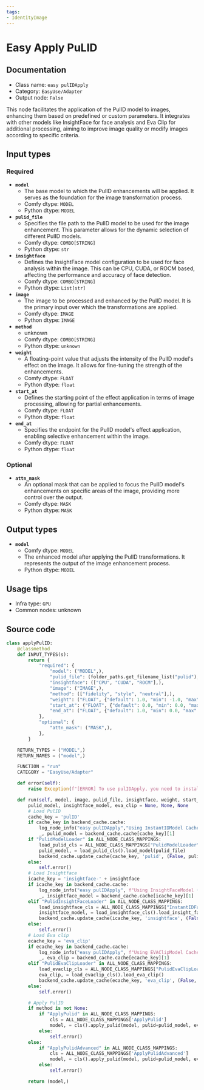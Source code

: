 ```yaml
---
tags:
- IdentityImage
---
```


# Easy Apply PuLID
## Documentation
- Class name: `easy pulIDApply`
- Category: `EasyUse/Adapter`
- Output node: `False`

This node facilitates the application of the PulID model to images, enhancing them based on predefined or custom parameters. It integrates with other models like InsightFace for face analysis and Eva Clip for additional processing, aiming to improve image quality or modify images according to specific criteria.
## Input types
### Required
- **`model`**
    - The base model to which the PulID enhancements will be applied. It serves as the foundation for the image transformation process.
    - Comfy dtype: `MODEL`
    - Python dtype: `MODEL`
- **`pulid_file`**
    - Specifies the file path to the PulID model to be used for the image enhancement. This parameter allows for the dynamic selection of different PulID models.
    - Comfy dtype: `COMBO[STRING]`
    - Python dtype: `str`
- **`insightface`**
    - Defines the InsightFace model configuration to be used for face analysis within the image. This can be CPU, CUDA, or ROCM based, affecting the performance and accuracy of face detection.
    - Comfy dtype: `COMBO[STRING]`
    - Python dtype: `List[str]`
- **`image`**
    - The image to be processed and enhanced by the PulID model. It is the primary input over which the transformations are applied.
    - Comfy dtype: `IMAGE`
    - Python dtype: `IMAGE`
- **`method`**
    - unknown
    - Comfy dtype: `COMBO[STRING]`
    - Python dtype: `unknown`
- **`weight`**
    - A floating-point value that adjusts the intensity of the PulID model's effect on the image. It allows for fine-tuning the strength of the enhancements.
    - Comfy dtype: `FLOAT`
    - Python dtype: `float`
- **`start_at`**
    - Defines the starting point of the effect application in terms of image processing, allowing for partial enhancements.
    - Comfy dtype: `FLOAT`
    - Python dtype: `float`
- **`end_at`**
    - Specifies the endpoint for the PulID model's effect application, enabling selective enhancement within the image.
    - Comfy dtype: `FLOAT`
    - Python dtype: `float`
### Optional
- **`attn_mask`**
    - An optional mask that can be applied to focus the PulID model's enhancements on specific areas of the image, providing more control over the output.
    - Comfy dtype: `MASK`
    - Python dtype: `MASK`
## Output types
- **`model`**
    - Comfy dtype: `MODEL`
    - The enhanced model after applying the PulID transformations. It represents the output of the image enhancement process.
    - Python dtype: `MODEL`
## Usage tips
- Infra type: `GPU`
- Common nodes: unknown


## Source code
```python
class applyPulID:
    @classmethod
    def INPUT_TYPES(s):
        return {
            "required": {
                "model": ("MODEL",),
                "pulid_file": (folder_paths.get_filename_list("pulid"),),
                "insightface": (["CPU", "CUDA", "ROCM"],),
                "image": ("IMAGE",),
                "method": (["fidelity", "style", "neutral"],),
                "weight": ("FLOAT", {"default": 1.0, "min": -1.0, "max": 5.0, "step": 0.05}),
                "start_at": ("FLOAT", {"default": 0.0, "min": 0.0, "max": 1.0, "step": 0.001}),
                "end_at": ("FLOAT", {"default": 1.0, "min": 0.0, "max": 1.0, "step": 0.001}),
            },
            "optional": {
                "attn_mask": ("MASK",),
            },
        }

    RETURN_TYPES = ("MODEL",)
    RETURN_NAMES = ("model",)

    FUNCTION = "run"
    CATEGORY = "EasyUse/Adapter"

    def error(self):
        raise Exception(f"[ERROR] To use pulIDApply, you need to install 'ComfyUI_PulID'")

    def run(self, model, image, pulid_file, insightface, weight, start_at, end_at, method=None, noise=0.0, fidelity=None, projection=None, attn_mask=None, prompt=None, extra_pnginfo=None, my_unique_id=None):
        pulid_model, insightface_model, eva_clip = None, None, None
        # Load PulID
        cache_key = 'pulID'
        if cache_key in backend_cache.cache:
            log_node_info("easy pulIDApply","Using InstantIDModel Cached")
            _, pulid_model = backend_cache.cache[cache_key][1]
        if "PulidModelLoader" in ALL_NODE_CLASS_MAPPINGS:
            load_pulid_cls = ALL_NODE_CLASS_MAPPINGS["PulidModelLoader"]
            pulid_model, = load_pulid_cls().load_model(pulid_file)
            backend_cache.update_cache(cache_key, 'pulid', (False, pulid_model))
        else:
            self.error()
        # Load Insightface
        icache_key = 'insightface-' + insightface
        if icache_key in backend_cache.cache:
            log_node_info("easy pulIDApply", f"Using InsightFaceModel {insightface} Cached")
            _, insightface_model = backend_cache.cache[icache_key][1]
        elif "PulidInsightFaceLoader" in ALL_NODE_CLASS_MAPPINGS:
            load_insightface_cls = ALL_NODE_CLASS_MAPPINGS["InstantIDFaceAnalysis"]
            insightface_model, = load_insightface_cls().load_insight_face(insightface)
            backend_cache.update_cache(icache_key, 'insightface', (False, insightface_model))
        else:
            self.error()
        # Load Eva clip
        ecache_key = 'eva_clip'
        if ecache_key in backend_cache.cache:
            log_node_info("easy pulIDApply", f"Using EVAClipModel Cached")
            _, eva_clip = backend_cache.cache[ecache_key][1]
        elif "PulidEvaClipLoader" in ALL_NODE_CLASS_MAPPINGS:
            load_evaclip_cls = ALL_NODE_CLASS_MAPPINGS["PulidEvaClipLoader"]
            eva_clip, = load_evaclip_cls().load_eva_clip()
            backend_cache.update_cache(ecache_key, 'eva_clip', (False, eva_clip))
        else:
            self.error()

        # Apply PulID
        if method is not None:
            if "ApplyPulid" in ALL_NODE_CLASS_MAPPINGS:
                cls = ALL_NODE_CLASS_MAPPINGS['ApplyPulid']
                model, = cls().apply_pulid(model, pulid=pulid_model, eva_clip=eva_clip, face_analysis=insightface_model, image=image, weight=weight, method=method, start_at=start_at, end_at=end_at, attn_mask=attn_mask)
            else:
                self.error()
        else:
            if "ApplyPulidAdvanced" in ALL_NODE_CLASS_MAPPINGS:
                cls = ALL_NODE_CLASS_MAPPINGS['ApplyPulidAdvanced']
                model, = cls().apply_pulid(model, pulid=pulid_model, eva_clip=eva_clip, face_analysis=insightface_model, image=image, weight=weight, projection=projection, fidelity=fidelity, noise=noise, start_at=start_at, end_at=end_at, attn_mask=attn_mask)
            else:
                self.error()

        return (model,)

```
